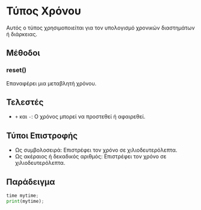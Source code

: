 # Τύπος Χρόνου

Αυτός ο τύπος χρησιμοποιείται για τον υπολογισμό χρονικών διαστημάτων ή διάρκειας.

## Μέθοδοι

### reset()
Επαναφέρει μια μεταβλητή χρόνου.

## Τελεστές

- `+` και `-`: Ο χρόνος μπορεί να προστεθεί ή αφαιρεθεί.

## Τύποι Επιστροφής

- Ως συμβολοσειρά: Επιστρέφει τον χρόνο σε χιλιοδευτερόλεπτα.
- Ως ακέραιος ή δεκαδικός αριθμός: Επιστρέφει τον χρόνο σε χιλιοδευτερόλεπτα.

## Παράδειγμα

```python
time mytime;
print(mytime);
```